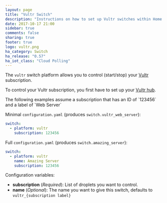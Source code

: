 ```yaml
---
layout: page
title: "Vultr Switch"
description: "Instructions on how to set up Vultr switches within Home Assistant."
date: 2017-10-17 21:00
sidebar: true
comments: false
sharing: true
footer: true
logo: vultr.png
ha_category: Switch
ha_release: "0.57"
ha_iot_class: "Cloud Polling"
---
```


The `vultr` switch platform allows you to control (start/stop) your [Vultr](https://www.vultr.com/) subscription.

To control your Vultr subscription, you first have to set up your [Vultr hub](/components/vultr/).

<p class='note'>
The following examples assume a subscription that has an ID of `123456` and a label of `Web Server`
</p>

Minimal `configuration.yaml` (produces `switch.vultr_web_server`):
```yaml
switch:
  - platform: vultr
    subscription: 123456
```

Full `configuration.yaml` (produces `switch.amazing_server`):
```yaml
switch:
  - platform: vultr
    name: Amazing Server
    subscription: 123456
```

Configuration variables:

- **subscription** (*Required*): List of droplets you want to control.
- **name** (*Optional*): The name you want to give this switch, defaults to `vultr_{subscription label}`
